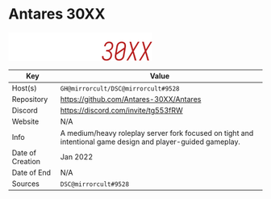 # Antares 30XX

![LOGO](logo.png)

| Key  | Value |
| ------------- | ------------- |
| Host(s) | `GH@mirrorcult/DSC@mirrorcult#9528` |
| Repository  | https://github.com/Antares-30XX/Antares |
| Discord  | https://discord.com/invite/tg553fRW |
| Website | N/A |
| Info | A medium/heavy roleplay server fork focused on tight and intentional game design and player-guided gameplay. |
| Date of Creation | Jan 2022 |
| Date of End |  N/A |
| Sources | `DSC@mirrorcult#9528` |